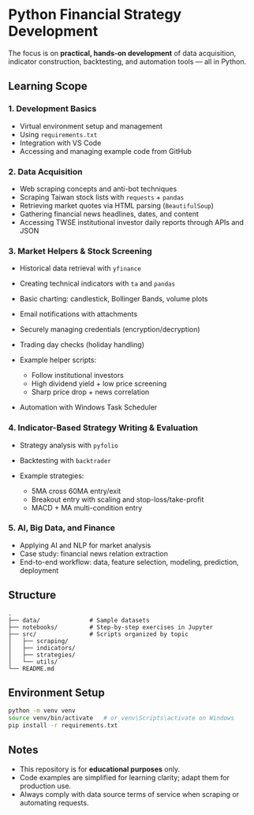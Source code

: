 # Python Financial Strategy Development

The focus is on **practical, hands-on development** of data acquisition, indicator construction, backtesting, and automation tools — all in Python.

## Learning Scope

### 1. Development Basics

* Virtual environment setup and management
* Using `requirements.txt`
* Integration with VS Code
* Accessing and managing example code from GitHub

### 2. Data Acquisition

* Web scraping concepts and anti-bot techniques
* Scraping Taiwan stock lists with `requests` + `pandas`
* Retrieving market quotes via HTML parsing (`BeautifulSoup`)
* Gathering financial news headlines, dates, and content
* Accessing TWSE institutional investor daily reports through APIs and JSON

### 3. Market Helpers & Stock Screening

* Historical data retrieval with `yfinance`
* Creating technical indicators with `ta` and `pandas`
* Basic charting: candlestick, Bollinger Bands, volume plots
* Email notifications with attachments
* Securely managing credentials (encryption/decryption)
* Trading day checks (holiday handling)
* Example helper scripts:

  * Follow institutional investors
  * High dividend yield + low price screening
  * Sharp price drop + news correlation
* Automation with Windows Task Scheduler

### 4. Indicator-Based Strategy Writing & Evaluation

* Strategy analysis with `pyfolio`
* Backtesting with `backtrader`
* Example strategies:

  * 5MA cross 60MA entry/exit
  * Breakout entry with scaling and stop-loss/take-profit
  * MACD + MA multi-condition entry

### 5. AI, Big Data, and Finance

* Applying AI and NLP for market analysis
* Case study: financial news relation extraction
* End-to-end workflow: data, feature selection, modeling, prediction, deployment

## Structure

```
.
├── data/              # Sample datasets
├── notebooks/         # Step-by-step exercises in Jupyter
├── src/               # Scripts organized by topic
│   ├── scraping/
│   ├── indicators/
│   ├── strategies/
│   └── utils/
└── README.md
```

## Environment Setup

```bash
python -m venv venv
source venv/bin/activate   # or venv\Scripts\activate on Windows
pip install -r requirements.txt
```

## Notes

* This repository is for **educational purposes** only.
* Code examples are simplified for learning clarity; adapt them for production use.
* Always comply with data source terms of service when scraping or automating requests.
